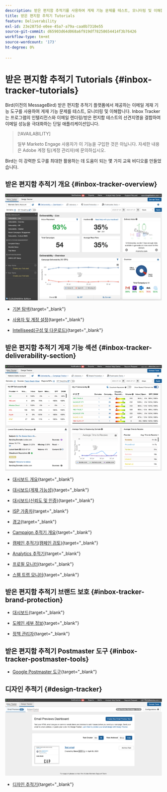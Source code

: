 ```yaml
---
description: 받은 편지함 추적기를 사용하여 게재 기능 문제를 테스트, 모니터링 및 이해합니다.
title: 받은 편지함 추적기 Tutorials
feature: Deliverability
exl-id: 23e2875d-e0ee-45a7-a79a-caa0b7310e55
source-git-commit: d65903d64d068a6f919df78258654414f3b76426
workflow-type: tm+mt
source-wordcount: '173'
ht-degree: 0%

---
```


# 받은 편지함 추적기 Tutorials {#inbox-tracker-tutorials}

Bird(이전의 MessageBird) 받은 편지함 추적기 플랫폼에서 제공하는 이메일 게재 기능 도구를 사용하여 게재 기능 문제를 테스트, 모니터링 및 이해합니다. Inbox Tracker는 프로그램의 인텔리전스와 이메일 렌더링/받은 편지함 테스트의 선견지명을 결합하여 이메일 성능을 극대화하는 단일 애플리케이션입니다.

>[!AVAILABILITY]
>
>일부 Marketo Engage 사용자가 이 기능을 구입한 것은 아닙니다. 자세한 내용은 Adobe 계정 팀(계정 관리자)에 문의하십시오.

Bird는 이 강력한 도구를 최대한 활용하는 데 도움이 되는 몇 가지 교육 비디오를 만들었습니다.

## 받은 편지함 추적기 개요 {#inbox-tracker-overview}

![](assets/inbox-tracker-tutorials-1.png)

* [기본 탐색](https://veed.io/view/263a0e5e-3b0c-40a4-98a7-945fe28173a1){target="_blank"}

* [사용자 및 계정 설정](https://veed.io/view/dae8007a-89b4-4a2a-b666-0e9b12706866){target="_blank"}

* [Intelliseed(구성 및 다운로드)](https://veed.io/view/8b9e398e-21c9-49dc-a133-e1d8eb8ba03d){target="_blank"}

## 받은 편지함 추적기 게재 기능 섹션 {#inbox-tracker-deliverability-section}

![](assets/inbox-tracker-tutorials-2.png)

* [대시보드 개요](https://veed.io/view/2d1084f3-b4b4-440b-9977-a3cc3b885bb9){target="_blank"}

* [대시보드(게재 가능성)](https://veed.io/view/f5dc2e22-3ed1-4024-b6c5-bf346adcc07d){target="_blank"}

* [대시보드(신뢰도 및 인증)](https://veed.io/view/ec237f9d-7923-4ddc-8a58-15d58774d382){target="_blank"}

* [ISP 가중치](https://veed.io/view/bec80e1d-66f2-462c-8470-60610c8a07f7){target="_blank"}

* [경고](https://veed.io/view/1d968a33-e565-4cd2-b25f-53cca61b4823){target="_blank"}

* [Campaign 추적기 개요](https://veed.io/view/8c92bdc5-4131-498c-a450-a518f2e91b17){target="_blank"}

* [캠페인 추적기(캠페인 검토)](https://veed.io/view/9c8e18a4-5d9e-495c-ad92-83309f40314a){target="_blank"}

* [Analytics 추적기](https://veed.io/view/b458f788-07e1-4553-b743-2d469a356ba2){target="_blank"}

* [프로필 모니터](https://veed.io/view/6ca38d3f-df46-4707-a6cb-dde0fbad470b){target="_blank"}

* [스팸 트랩 모니터](https://veed.io/view/ce488da2-1688-4584-9c26-27baa9c8ed19){target="_blank"}

## 받은 편지함 추적기 브랜드 보호 {#inbox-tracker-brand-protection}

* [대시보드](https://veed.io/view/287b425f-2ec8-470b-b993-a654b92b759d){target="_blank"}

* [도메인 세부 정보](https://veed.io/view/cb8a4f53-8008-483b-841a-b0878b8bf17b){target="_blank"}

* [정책 관리자](https://veed.io/view/1036967c-0f77-4fd6-8c40-71553bceef3d){target="_blank"}

## 받은 편지함 추적기 Postmaster 도구 {#inbox-tracker-postmaster-tools}

* [Google Postmaster 도구](https://veed.io/view/7c89c0d8-ead2-46ad-9709-7509d043442a){target="_blank"}

## 디자인 추적기 {#design-tracker}

![](assets/inbox-tracker-tutorials-3.png)

* [디자인 추적기](https://veed.io/view/3efe7959-d835-4a00-948c-93e4a0394871){target="_blank"}
